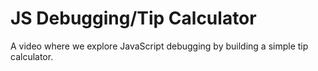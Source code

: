 # JS Debugging/Tip Calculator

A video where we explore JavaScript debugging by building a simple tip calculator.